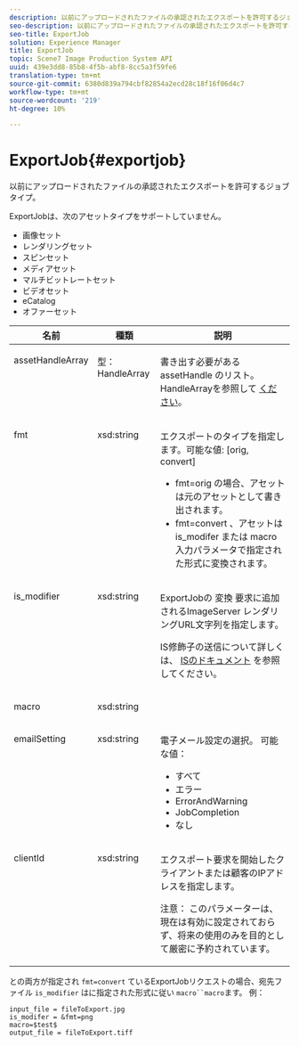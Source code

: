 ```yaml
---
description: 以前にアップロードされたファイルの承認されたエクスポートを許可するジョブタイプ。
seo-description: 以前にアップロードされたファイルの承認されたエクスポートを許可するジョブタイプ。
seo-title: ExportJob
solution: Experience Manager
title: ExportJob
topic: Scene7 Image Production System API
uuid: 439e3dd8-85b8-4f5b-abf8-8cc5a3f59fe6
translation-type: tm+mt
source-git-commit: 6380d839a794cbf82854a2ecd28c18f16f06d4c7
workflow-type: tm+mt
source-wordcount: '219'
ht-degree: 10%

---
```



# ExportJob{#exportjob}

以前にアップロードされたファイルの承認されたエクスポートを許可するジョブタイプ。

ExportJobは、次のアセットタイプをサポートしていません。

* 画像セット
* レンダリングセット
* スピンセット
* メディアセット
* マルチビットレートセット
* ビデオセット
* eCatalog
* オファーセット

<table id="table_D8F3FD30D15648BFA5B980D3DC0A5AB1"> 
 <thead> 
  <tr> 
   <th colname="col1" class="entry"> 名前 </th> 
   <th colname="col2" class="entry"> 種類 </th> 
   <th colname="col3" class="entry"> 説明 </th> 
  </tr> 
 </thead>
 <tbody> 
  <tr valign="top"> 
   <td colname="col1"> <p> <span class="codeph"> <span class="varname"> assetHandleArray</span> </span> </p> </td> 
   <td colname="col2"> <p> <span class="codeph"> 型：HandleArray</span> </p> </td> 
   <td colname="col3" valign="top"> <p>書き出す必要がある <span class="codeph"> assetHandle</span> のリスト。 HandleArrayを参照して <a href="../../types/c-data-types/r-handle-array.md#reference-1b93fefb5477459faf9253b54349b5f9" type="reference" format="dita" scope="local"> ください</a>。 </p> </td> 
  </tr> 
  <tr valign="top"> 
   <td colname="col1"> <p> <span class="codeph"> <span class="varname"> fmt</span> </span> </p> </td> 
   <td colname="col2"> <p> <span class="codeph"> xsd:string </span> </p> </td> 
   <td colname="col3"> <p>エクスポートのタイプを指定し <span class="codeph"> ます。可能な値</span>: [orig, convert] </p> <p> 
     <ul id="ul_16EF4B14100C4C7AA464CA9CF7F11D1C"> 
      <li id="li_DAB2844CC55145C88A18A1F8EC4527F9">fmt=orig <span class="codeph"> の場合</span>、アセットは元のアセットとして書き出されます。 </li> 
      <li id="li_07F2F8D159934D889FDC1022AB12B564">fmt=convert <span class="codeph"></span>、アセットはis_modifer <span class="codeph"> または</span> macro <span class="codeph"></span> 入力パラメータで指定された形式に変換されます。 </li> 
     </ul> </p> </td> 
  </tr> 
  <tr valign="top"> 
   <td colname="col1"> <p> <span class="codeph"> <span class="varname"> is_modifier</span> </span> </p> </td> 
   <td colname="col2"> <p> <span class="codeph"> xsd:string </span> </p> </td> 
   <td colname="col3"> <p>ExportJobの <span class="codeph"> 変換</span> 要求に追加されるImageServer <span class="codeph"></span> レンダリングURL文字列を指定します。 </p> <p>IS修飾子の送信について詳しくは、 <a href="https://docs.adobe.com/content/help/en/dynamic-media-developer-resources/image-serving-api/home.html" scope="external" format="html"> ISのドキュメント</a> を参照してください。 </p> </td> 
  </tr> 
  <tr valign="top"> 
   <td colname="col1"> <p> <span class="codeph"> <span class="varname"> macro</span> </span> </p> </td> 
   <td colname="col2"> <p> <span class="codeph"> xsd:string </span> </p> </td> 
   <td colname="col3"> <p></p> </td> 
  </tr> 
  <tr valign="top"> 
   <td colname="col1"> <p> <span class="codeph"> <span class="varname"> emailSetting</span> </span> </p> </td> 
   <td colname="col2"> <p> <span class="codeph"> xsd:string </span> </p> </td> 
   <td colname="col3"> <p>電子メール設定の選択。 可能な値： </p> <p> 
     <ul id="ul_0EEDAE11B7CD4C53A6E4B2B8CB2CF730"> 
      <li id="li_F235F93828594ED78C6D464440F953FF"> <span class="codeph"> すべて</span> </li> 
      <li id="li_59E14E7EBFA64432A5FAC15DA21A0521"> <span class="codeph"> エラー</span> </li> 
      <li id="li_BFE0B52CADD14CC1BA1AF42AB0AA1CE1"> <span class="codeph"> ErrorAndWarning</span> </li> 
      <li id="li_BE3AA67E14FB487B8B9CD6EF3D58824C"> <span class="codeph"> JobCompletion</span> </li> 
      <li id="li_409C68AD0D244975BFB86B08609E0146"> <span class="codeph"> なし</span> </li> 
     </ul> </p> </td> 
  </tr> 
  <tr valign="top"> 
   <td colname="col1"> <p> <span class="codeph"> <span class="varname"> clientId</span> </span> </p> </td> 
   <td colname="col2"> <p> <span class="codeph"> xsd:string </span> </p> </td> 
   <td colname="col3"> <p>エクスポート要求を開始したクライアントまたは顧客のIPアドレスを指定します。 </p> <p> <p>注意：  このパラメーターは、現在は有効に設定されておらず、将来の使用のみを目的として厳密に予約されています。 </p> </p> </td> 
  </tr> 
 </tbody> 
</table>

との両方が指定され `fmt=convert` ているExportJobリクエストの場合、宛先ファイル `is_modifier` はに指定された形式に従い `macro``macro`ます。 例：

```
input_file = fileToExport.jpg
is_modifer = &fmt=png
macro=$test$ 
output_file = fileToExport.tiff
```

